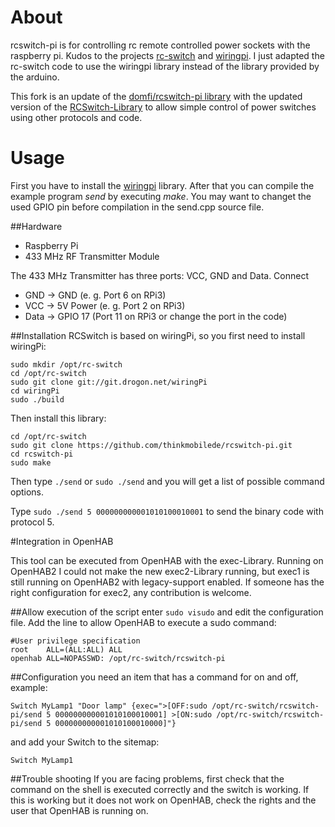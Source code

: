 # About

rcswitch-pi is for controlling rc remote controlled power sockets 
with the raspberry pi. Kudos to the projects [rc-switch](http://code.google.com/p/rc-switch)
and [wiringpi](https://projects.drogon.net/raspberry-pi/wiringpi).
I just adapted the rc-switch code to use the wiringpi library instead of
the library provided by the arduino.

This fork is an update of the [domfi/rcswitch-pi library](https://github.com/domfi/rcswitch-pi) with the updated version of the [RCSwitch-Library](https://github.com/sui77/rc-switch/) to allow simple control of power switches using other protocols and code. 

# Usage

First you have to install the [wiringpi](https://projects.drogon.net/raspberry-pi/wiringpi/download-and-install/) library.
After that you can compile the example program *send* by executing *make*. 
You may want to changet the used GPIO pin before compilation in the send.cpp source file.


##Hardware
- Raspberry Pi 
- 433 MHz RF Transmitter Module
 
The 433 MHz Transmitter has three ports: VCC, GND and Data. Connect 
- GND -> GND (e. g. Port 6 on RPi3)
- VCC -> 5V Power (e. g. Port 2 on RPi3)
- Data -> GPIO 17 (Port 11 on RPi3 or change the port in the code)
 
##Installation
RCSwitch is based on wiringPi, so you first need to install wiringPi:
```
sudo mkdir /opt/rc-switch
cd /opt/rc-switch
sudo git clone git://git.drogon.net/wiringPi
cd wiringPi
sudo ./build
```

Then install this library:
```
cd /opt/rc-switch
sudo git clone https://github.com/thinkmobilede/rcswitch-pi.git
cd rcswitch-pi
sudo make
```

Then type `./send` or `sudo ./send` and you will get a list of possible command options.

Type `sudo ./send 5 000000000001010100010001` to send the binary code with protocol 5. 

#Integration in OpenHAB

This tool can be executed from OpenHAB with the exec-Library. Running on OpenHAB2 I could not make the new exec2-Library running, but exec1 is still running on OpenHAB2 with legacy-support enabled. If someone has the right configuration for exec2, any contribution is welcome.

##Allow execution of the script
enter `sudo visudo` and edit the configuration file. Add the line to allow OpenHAB to execute a sudo command:
```
#User privilege specification
root    ALL=(ALL:ALL) ALL
openhab ALL=NOPASSWD: /opt/rc-switch/rcswitch-pi
```

##Configuration
you need an item that has a command for on and off, example:
```
Switch MyLamp1 "Door lamp" {exec=">[OFF:sudo /opt/rc-switch/rcswitch-pi/send 5 000000000001010100010001] >[ON:sudo /opt/rc-switch/rcswitch-pi/send 5 000000000001010100010000]"}
```

and add your Switch to the sitemap:
```
Switch MyLamp1
```

##Trouble shooting
If you are facing problems, first check that the command on the shell is executed correctly and the switch is working. If this is working but it does not work on OpenHAB, check the rights and the user that OpenHAB is running on. 
